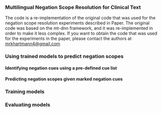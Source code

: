 ### Multilingual Negation Scope Resolution for Clinical Text
The code is a re-implementation of the original code that was used for the negation scope resolution experiments described in Paper. The original code was based on the mt-dnn framework, and it was re-implemented in order to make it less complex. If you want to obtain the code that was used for the experiments in the paper, please contact the authors at mrkhartmann4@gmail.com
### Using trained models to predict negation scopes
#### Identifying negation cues using a pre-defined cue list
#### Predicting negation scopes given marked negation cues
### Training models
### Evaluating models
